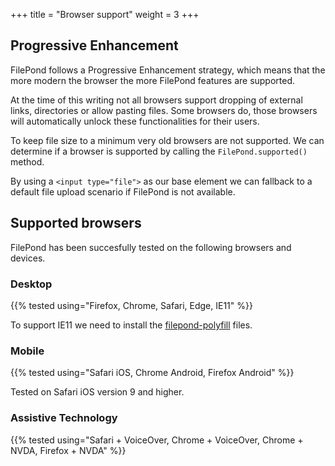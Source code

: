 +++
title = "Browser support"
weight = 3
+++

## Progressive Enhancement

FilePond follows a Progressive Enhancement strategy, which means that the more modern the browser the more FilePond features are supported.

At the time of this writing not all browsers support dropping of external links, directories or allow pasting files. Some browsers do, those browsers will automatically unlock these functionalities for their users.

To keep file size to a minimum very old browsers are not supported. We can determine if a browser is supported by calling the `FilePond.supported()` method.

By using a `<input type="file">` as our base element we can fallback to a default file upload scenario if FilePond is not available.

## Supported browsers

FilePond has been succesfully tested on the following browsers and devices.

### Desktop

{{% tested using="Firefox, Chrome, Safari, Edge, IE11" %}}

To support IE11 we need to install the [filepond-polyfill](https://github.com/pqina/filepond-polyfill) files.

### Mobile

{{% tested using="Safari iOS, Chrome Android, Firefox Android" %}}

Tested on Safari iOS version 9 and higher.

### Assistive Technology

{{% tested using="Safari + VoiceOver, Chrome + VoiceOver, Chrome + NVDA, Firefox + NVDA" %}}
